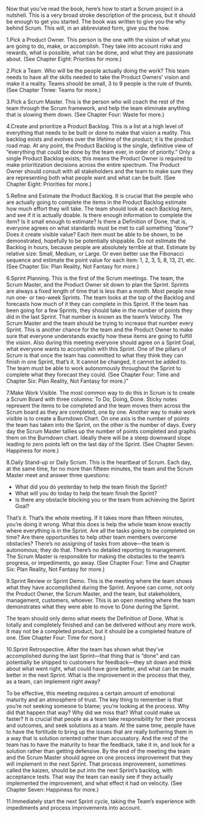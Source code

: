 Now that you’ve read the book, here’s how to start a Scrum project in a nutshell. This is a very broad stroke description of the process, but it should be enough to get you started. The book was written to give you the why behind Scrum. This will, in an abbreviated form, give you the how.

1.Pick a Product Owner. This person is the one with the vision of what you are going to do, make, or accomplish. They take into account risks and rewards, what is possible, what can be done, and what they are passionate about. (See Chapter Eight: Priorities for more.)

2.Pick a Team. Who will be the people actually doing the work? This team needs to have all the skills needed to take the Product Owners’ vision and make it a reality. Teams should be small, 3 to 9 people is the rule of thumb. (See Chapter Three: Teams for more.)

3.Pick a Scrum Master. This is the person who will coach the rest of the team through the Scrum framework, and help the team eliminate anything that is slowing them down. (See Chapter Four: Waste for more.)

4.Create and prioritize a Product Backlog. This is a list at a high level of everything that needs to be built or done to make that vision a reality. This backlog exists and evolves over the lifetime of the product; it is the product road map. At any point, the Product Backlog is the single, definitive view of “everything that could be done by the team ever, in order of priority.” Only a single Product Backlog exists; this means the Product Owner is required to make prioritization decisions across the entire spectrum. The Product Owner should consult with all stakeholders and the team to make sure they are representing both what people want and what can be built. (See Chapter Eight: Priorities for more.)

5.Refine and Estimate the Product Backlog. It is crucial that the people who are actually going to complete the items in the Product Backlog estimate how much effort they will take. The team should look at each Backlog item, and see if it is actually doable. Is there enough information to complete the item? Is it small enough to estimate? Is there a Definition of Done, that is, everyone agrees on what standards must be met to call something “done”? Does it create visible value? Each item must be able to be shown, to be demonstrated, hopefully to be potentially shippable. Do not estimate the Backlog in hours, because people are absolutely terrible at that. Estimate by relative size: Small, Medium, or Large. Or even better use the Fibonacci sequence and estimate the point value for each item: 1, 2, 3, 5, 8, 13, 21, etc. (See Chapter Six: Plan Reality, Not Fantasy for more.)

6.Sprint Planning. This is the first of the Scrum meetings. The team, the Scrum Master, and the Product Owner sit down to plan the Sprint. Sprints are always a fixed length of time that is less than a month. Most people now run one- or two-week Sprints. The team looks at the top of the Backlog and forecasts how much of it they can complete in this Sprint. If the team has been going for a few Sprints, they should take in the number of points they did in the last Sprint. That number is known as the team’s Velocity. The Scrum Master and the team should be trying to increase that number every Sprint. This is another chance for the team and the Product Owner to make sure that everyone understands exactly how these items are going to fulfill the vision. Also during this meeting everyone should agree on a Sprint Goal, what everyone wants to accomplish with this Sprint. One of the pillars of Scrum is that once the team has committed to what they think they can finish in one Sprint, that’s it. It cannot be changed, it cannot be added to. The team must be able to work autonomously throughout the Sprint to complete what they forecast they could. (See Chapter Four: Time and Chapter Six: Plan Reality, Not Fantasy for more.)”

7.Make Work Visible. The most common way to do this in Scrum is to create a Scrum Board with three columns: To Do, Doing, Done. Sticky notes represent the items to be completed and the team moves them across the Scrum board as they are completed, one by one. Another way to make work visible is to create a Burndown Chart. On one axis is the number of points the team has taken into the Sprint, on the other is the number of days. Every day the Scrum Master tallies up the number of points completed and graphs them on the Burndown chart. Ideally there will be a steep downward slope leading to zero points left on the last day of the Sprint. (See Chapter Seven: Happiness for more.)


8.Daily Stand-up or Daily Scrum. This is the heartbeat of Scrum. Each day, at the same time, for no more than fifteen minutes, the team and the Scrum Master meet and answer three questions:

  * What did you do yesterday to help the team finish the Sprint?  
  * What will you do today to help the team finish the Sprint?  
  * Is there any obstacle blocking you or the team from achieving the Sprint Goal?  
  
That’s it. That’s the whole meeting. If it takes more than fifteen minutes, you’re doing it wrong. What this does is help the whole team know exactly where everything is in the Sprint. Are all the tasks going to be completed on time? Are there opportunities to help other team members overcome obstacles? There’s no assigning of tasks from above—the team is autonomous; they do that. There’s no detailed reporting to management. The Scrum Master is responsible for making the obstacles to the team’s progress, or impediments, go away. (See Chapter Four: Time and Chapter Six: Plan Reality, Not Fantasy for more.)

9.Sprint Review or Sprint Demo. This is the meeting where the team shows what they have accomplished during the Sprint. Anyone can come, not only the Product Owner, the Scrum Master, and the team, but stakeholders, management, customers, whoever. This is an open meeting where the team demonstrates what they were able to move to Done during the Sprint.

The team should only demo what meets the Definition of Done. What is totally and completely finished and can be delivered without any more work. It may not be a completed product, but it should be a completed feature of one. (See Chapter Four: Time for more.)

10.Sprint Retrospective. After the team has shown what they’ve accomplished during the last Sprint—that thing that is “done” and can potentially be shipped to customers for feedback—they sit down and think about what went right, what could have gone better, and what can be made better in the next Sprint. What is the improvement in the process that they, as a team, can implement right away?

To be effective, this meeting requires a certain amount of emotional maturity and an atmosphere of trust. The key thing to remember is that you’re not seeking someone to blame; you’re looking at the process. Why did that happen that way? Why did we miss that? What could make us faster? It is crucial that people as a team take responsibility for their process and outcomes, and seek solutions as a team. At the same time, people have to have the fortitude to bring up the issues that are really bothering them in a way that is solution oriented rather than accusatory. And the rest of the team has to have the maturity to hear the feedback, take it in, and look for a solution rather than getting defensive.
By the end of the meeting the team and the Scrum Master should agree on one process improvement that they will implement in the next Sprint. That process improvement, sometimes called the kaizen, should be put into the next Sprint’s backlog, with acceptance tests. That way the team can easily see if they actually implemented the improvement, and what effect it had on velocity. (See Chapter Seven: Happiness for more.)

11.Immediately start the next Sprint cycle, taking the Team’s experience with impediments and process improvements into account.

